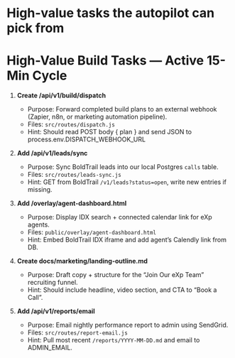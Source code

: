# High-value tasks the autopilot can pick from

# High-Value Build Tasks — Active 15-Min Cycle

1. **Create /api/v1/build/dispatch**
   - Purpose: Forward completed build plans to an external webhook (Zapier, n8n, or marketing automation pipeline).
   - Files: `src/routes/dispatch.js`
   - Hint: Should read POST body { plan } and send JSON to process.env.DISPATCH_WEBHOOK_URL

2. **Add /api/v1/leads/sync**
   - Purpose: Sync BoldTrail leads into our local Postgres `calls` table.
   - Files: `src/routes/leads-sync.js`
   - Hint: GET from BoldTrail `/v1/leads?status=open`, write new entries if missing.

3. **Add /overlay/agent-dashboard.html**
   - Purpose: Display IDX search + connected calendar link for eXp agents.
   - Files: `public/overlay/agent-dashboard.html`
   - Hint: Embed BoldTrail IDX iframe and add agent’s Calendly link from DB.

4. **Create docs/marketing/landing-outline.md**
   - Purpose: Draft copy + structure for the “Join Our eXp Team” recruiting funnel.
   - Hint: Should include headline, video section, and CTA to “Book a Call”.

5. **Add /api/v1/reports/email**
   - Purpose: Email nightly performance report to admin using SendGrid.
   - Files: `src/routes/report-email.js`
   - Hint: Pull most recent `/reports/YYYY-MM-DD.md` and email to ADMIN_EMAIL.
